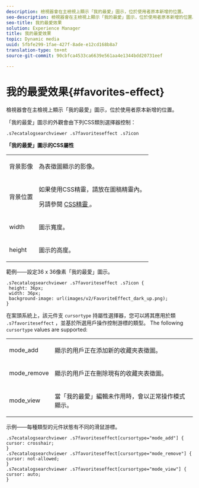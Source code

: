```yaml
---
description: 檢視器會在主檢視上顯示「我的最愛」圖示，位於使用者原本新增的位置。
seo-description: 檢視器會在主檢視上顯示「我的最愛」圖示，位於使用者原本新增的位置。
seo-title: 我的最愛效果
solution: Experience Manager
title: 我的最愛效果
topic: Dynamic media
uuid: 5fbfe299-1fae-427f-8ade-e12cd168b8a7
translation-type: tm+mt
source-git-commit: 90cbfca4533ca6639e561aa4e1344bdd20731eef

---
```



# 我的最愛效果{#favorites-effect}

檢視器會在主檢視上顯示「我的最愛」圖示，位於使用者原本新增的位置。

<!--<a id="section_061E550C1C1D4DB2BD663A898895B38C"></a>-->

「我的最愛」圖示的外觀會由下列CSS類別選擇器控制：

```
.s7ecatalogsearchviewer .s7favoriteseffect .s7icon
```

**「我的最愛」圖示的CSS屬性**

<table id="table_C48C56E696304C9BAFEE71BA9EA9A174"> 
 <tbody> 
  <tr> 
   <td colname="col1"> <p> <span class="codeph"> 背景影像 </span> </p> </td> 
   <td colname="col2"> <p> 為表徵圖顯示的影像。 </p> </td> 
  </tr> 
  <tr> 
   <td colname="col1"> <p> <span class="codeph"> 背景位置 </span> </p> </td> 
   <td colname="col2"> <p> 如果使用CSS精靈，請放在圖稿精靈內。 </p> <p>另請參閱 <a href="../../../c-html5-s7-aem-asset-viewers/c-html5-ecatsearch-viewer-about/c-html5-ecatsearch-viewer-customizingviewer/c-html5-ecatsearch-viewer-customizingviewer.md#section-9d570f95eb2443aca74c1b02f6e89aff" format="dita" scope="local"> CSS精靈 </a>。 </p> </td> 
  </tr> 
  <tr> 
   <td colname="col1"> <p> <span class="codeph"> width </span> </p> </td> 
   <td colname="col2"> <p>圖示寬度。 </p> </td> 
  </tr> 
  <tr> 
   <td colname="col1"> <p> <span class="codeph"> height </span> </p> </td> 
   <td colname="col2"> <p>圖示的高度。 </p> </td> 
  </tr> 
 </tbody> 
</table>

範例——設定36 x 36像素「我的最愛」圖示。

```
.s7ecatalogsearchviewer .s7favoriteseffect .s7icon { 
 height: 36px; 
 width: 36px;  
 background-image: url(images/v2/FavoriteEffect_dark_up.png); 
}
```

在案頭系統上，該元件支 `cursortype` 持屬性選擇器，您可以將其應用於類 `.s7favoriteseffect` ，並基於所選用戶操作控制游標的類型。 The following `cursortype` values are supported:

<table id="table_71F8F333909247E4ACFEBDE3A1370EAB"> 
 <tbody> 
  <tr> 
   <td colname="col1"> <p> <span class="codeph"> mode_add </span> </p> </td> 
   <td colname="col2"> <p>顯示的用戶正在添加新的收藏夾表徵圖。 </p> </td> 
  </tr> 
  <tr> 
   <td colname="col1"> <p> <span class="codeph"> mode_remove </span> </p> </td> 
   <td colname="col2"> <p>顯示的用戶正在刪除現有的收藏夾表徵圖。 </p> </td> 
  </tr> 
  <tr> 
   <td colname="col1"> <p> <span class="codeph"> mode_view </span> </p> </td> 
   <td colname="col2"> <p>當「我的最愛」編輯未作用時，會以正常操作模式顯示。 </p> </td> 
  </tr> 
 </tbody> 
</table>

示例——每種類型的元件狀態有不同的滑鼠游標。

```
.s7ecatalogsearchviewer .s7favoriteseffect[cursortype="mode_add"] { 
cursor: crosshair; 
} 
.s7ecatalogsearchviewer .s7favoriteseffect[cursortype="mode_remove"] { 
cursor: not-allowed; 
} 
.s7ecatalogsearchviewer .s7favoriteseffect[cursortype="mode_view"] { 
cursor: auto; 
}
```

